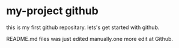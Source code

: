 # my-project github
this is my first github repositary. lets's get started with github.

README.md files was just edited manually.one more edit at Github.
